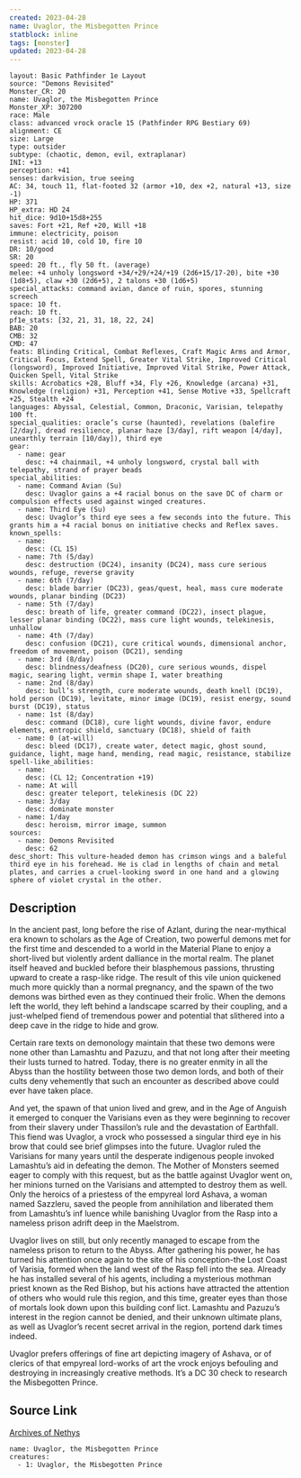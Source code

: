 ```yaml
---
created: 2023-04-28
name: Uvaglor, the Misbegotten Prince
statblock: inline
tags: [monster]
updated: 2023-04-28
---
```

```statblock
layout: Basic Pathfinder 1e Layout
source: "Demons Revisited"
Monster_CR: 20
name: Uvaglor, the Misbegotten Prince
Monster_XP: 307200
race: Male
class: advanced vrock oracle 15 (Pathfinder RPG Bestiary 69)
alignment: CE
size: Large
type: outsider
subtype: (chaotic, demon, evil, extraplanar)
INI: +13
perception: +41
senses: darkvision, true seeing
AC: 34, touch 11, flat-footed 32 (armor +10, dex +2, natural +13, size -1)
HP: 371
HP_extra: HD 24
hit_dice: 9d10+15d8+255
saves: Fort +21, Ref +20, Will +18
immune: electricity, poison
resist: acid 10, cold 10, fire 10
DR: 10/good
SR: 20
speed: 20 ft., fly 50 ft. (average)
melee: +4 unholy longsword +34/+29/+24/+19 (2d6+15/17-20), bite +30 (1d8+5), claw +30 (2d6+5), 2 talons +30 (1d6+5)
special_attacks: command avian, dance of ruin, spores, stunning screech
space: 10 ft.
reach: 10 ft.
pf1e_stats: [32, 21, 31, 18, 22, 24]
BAB: 20
CMB: 32
CMD: 47
feats: Blinding Critical, Combat Reflexes, Craft Magic Arms and Armor, Critical Focus, Extend Spell, Greater Vital Strike, Improved Critical (longsword), Improved Initiative, Improved Vital Strike, Power Attack, Quicken Spell, Vital Strike
skills: Acrobatics +28, Bluff +34, Fly +26, Knowledge (arcana) +31, Knowledge (religion) +31, Perception +41, Sense Motive +33, Spellcraft +25, Stealth +24
languages: Abyssal, Celestial, Common, Draconic, Varisian, telepathy 100 ft.
special_qualities: oracle’s curse (haunted), revelations (balefire [2/day], dread resilience, planar haze [3/day], rift weapon [4/day], unearthly terrain [10/day]), third eye
gear:
  - name: gear
    desc: +4 chainmail, +4 unholy longsword, crystal ball with telepathy, strand of prayer beads
special_abilities:
  - name: Command Avian (Su)
    desc: Uvaglor gains a +4 racial bonus on the save DC of charm or compulsion effects used against winged creatures.
  - name: Third Eye (Su)
    desc: Uvaglor’s third eye sees a few seconds into the future. This grants him a +4 racial bonus on initiative checks and Reflex saves.
known_spells:
  - name:
    desc: (CL 15)
  - name: 7th (5/day)
    desc: destruction (DC24), insanity (DC24), mass cure serious wounds, refuge, reverse gravity
  - name: 6th (7/day)
    desc: blade barrier (DC23), geas/quest, heal, mass cure moderate wounds, planar binding (DC23)
  - name: 5th (7/day)
    desc: breath of life, greater command (DC22), insect plague, lesser planar binding (DC22), mass cure light wounds, telekinesis, unhallow
  - name: 4th (7/day)
    desc: confusion (DC21), cure critical wounds, dimensional anchor, freedom of movement, poison (DC21), sending
  - name: 3rd (8/day)
    desc: blindness/deafness (DC20), cure serious wounds, dispel magic, searing light, vermin shape I, water breathing
  - name: 2nd (8/day)
    desc: bull’s strength, cure moderate wounds, death knell (DC19), hold person (DC19), levitate, minor image (DC19), resist energy, sound burst (DC19), status
  - name: 1st (8/day)
    desc: command (DC18), cure light wounds, divine favor, endure elements, entropic shield, sanctuary (DC18), shield of faith
  - name: 0 (at-will)
    desc: bleed (DC17), create water, detect magic, ghost sound, guidance, light, mage hand, mending, read magic, resistance, stabilize
spell-like_abilities:
  - name:
    desc: (CL 12; Concentration +19)
  - name: At will
    desc: greater teleport, telekinesis (DC 22)
  - name: 3/day
    desc: dominate monster
  - name: 1/day
    desc: heroism, mirror image, summon
sources:
  - name: Demons Revisited
    desc: 62
desc_short: This vulture-headed demon has crimson wings and a baleful third eye in his forehead. He is clad in lengths of chain and metal plates, and carries a cruel-looking sword in one hand and a glowing sphere of violet crystal in the other.
```
## Description
In the ancient past, long before the rise of Azlant, during the near-mythical era known to scholars as the Age of Creation, two powerful demons met for the first time and descended to a world in the Material Plane to enjoy a short-lived but violently ardent dalliance in the mortal realm. The planet itself heaved and buckled before their blasphemous passions, thrusting upward to create a rasp-like ridge. The result of this vile union quickened much more quickly than a normal pregnancy, and the spawn of the two demons was birthed even as they continued their frolic. When the demons left the world, they left behind a landscape scarred by their coupling, and a just-whelped fiend of tremendous power and potential that slithered into a deep cave in the ridge to hide and grow.

Certain rare texts on demonology maintain that these two demons were none other than Lamashtu and Pazuzu, and that not long after their meeting their lusts turned to hatred. Today, there is no greater enmity in all the Abyss than the hostility between those two demon lords, and both of their cults deny vehemently that such an encounter as described above could ever have taken place.

And yet, the spawn of that union lived and grew, and in the Age of Anguish it emerged to conquer the Varisians even as they were beginning to recover from their slavery under Thassilon’s rule and the devastation of Earthfall. This fiend was Uvaglor, a vrock who possessed a singular third eye in his brow that could see brief glimpses into the future. Uvaglor ruled the Varisians for many years until the desperate indigenous people invoked Lamashtu’s aid in defeating the demon. The Mother of Monsters seemed eager to comply with this request, but as the battle against Uvaglor went on, her minions turned on the Varisians and attempted to destroy them as well. Only the heroics of a priestess of the empyreal lord Ashava, a woman named Sazzleru, saved the people from annihilation and liberated them from Lamashtu’s inf luence while banishing Uvaglor from the Rasp into a nameless prison adrift deep in the Maelstrom.

Uvaglor lives on still, but only recently managed to escape from the nameless prison to return to the Abyss. After gathering his power, he has turned his attention once again to the site of his conception-the Lost Coast of Varisia, formed when the land west of the Rasp fell into the sea. Already he has installed several of his agents, including a mysterious mothman priest known as the Red Bishop, but his actions have attracted the attention of others who would rule this region, and this time, greater eyes than those of mortals look down upon this building conf lict. Lamashtu and Pazuzu’s interest in the region cannot be denied, and their unknown ultimate plans, as well as Uvaglor’s recent secret arrival in the region, portend dark times indeed.

Uvaglor prefers offerings of fine art depicting imagery of Ashava, or of clerics of that empyreal lord-works of art the vrock enjoys befouling and destroying in increasingly creative methods. It’s a DC 30 check to research the Misbegotten Prince.
## Source Link
[Archives of Nethys](https://aonprd.com/MonsterDisplay.aspx?ItemName=Uvaglor%2C%20the%20Misbegotten%20Prince)
```encounter-table
name: Uvaglor, the Misbegotten Prince
creatures:
  - 1: Uvaglor, the Misbegotten Prince
```
